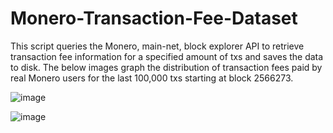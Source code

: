 # Monero-Transaction-Fee-Dataset
This script queries the Monero, main-net, block explorer API to retrieve transaction fee information for a specified amount of txs and saves the data to disk. The below images graph the distribution of transaction fees paid by real Monero users for the last 100,000 txs starting at block 2566273.

![image](https://user-images.githubusercontent.com/60232273/155869893-2146401b-6cc6-4b41-be57-74b5e58624ed.png)

![image](https://user-images.githubusercontent.com/60232273/155869896-9988df97-185f-48bc-a586-eae571fb1f6d.png)
